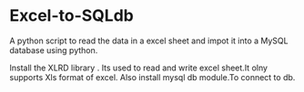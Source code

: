 # Excel-to-SQLdb
A python script to read the data in a excel sheet and impot it into a MySQL database using python.

Install the XLRD library . Its used to read and write excel sheet.It olny supports Xls format of excel.
Also install mysql db module.To connect to db.

